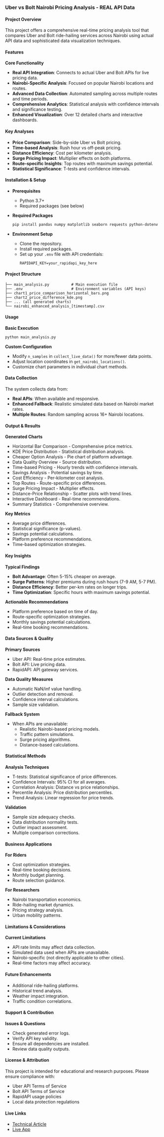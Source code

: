 ### Uber vs Bolt Nairobi Pricing Analysis - REAL API Data

#### Project Overview

This project offers a comprehensive real-time pricing analysis tool that compares Uber and Bolt ride-hailing services across Nairobi using actual API data and sophisticated data visualization techniques.

#### Features

**Core Functionality**

- **Real API Integration**: Connects to actual Uber and Bolt APIs for live pricing data.
- **Nairobi-Specific Analysis**: Focused on popular Nairobi locations and routes.
- **Advanced Data Collection**: Automated sampling across multiple routes and time periods.
- **Comprehensive Analytics**: Statistical analysis with confidence intervals and significance testing.
- **Enhanced Visualization**: Over 12 detailed charts and interactive dashboards.

#### Key Analyses

- **Price Comparison**: Side-by-side Uber vs Bolt pricing.
- **Time-based Analysis**: Rush hour vs off-peak pricing.
- **Distance Efficiency**: Cost per kilometer analysis.
- **Surge Pricing Impact**: Multiplier effects on both platforms.
- **Route-specific Insights**: Top routes with maximum savings potential.
- **Statistical Significance**: T-tests and confidence intervals.

#### Installation & Setup

- **Prerequisites**
  - Python 3.7+
  - Required packages (see below)

- **Required Packages**
  ```bash
  pip install pandas numpy matplotlib seaborn requests python-dotenv scipy
  ```

- **Environment Setup**
  - Clone the repository.
  - Install required packages.
  - Set up your `.env` file with API credentials:
    ```
    RAPIDAPI_KEY=your_rapidapi_key_here
    ```

#### Project Structure

```
├── main_analysis.py          # Main execution file
├── .env                      # Environment variables (API keys)
├── chart1_price_comparison_horizontal_bars.png
├── chart2_price_difference_kde.png
├── ... (all generated charts)
└── nairobi_enhanced_analysis_[timestamp].csv
```

#### Usage

**Basic Execution**
```python
python main_analysis.py
```

**Custom Configuration**

- Modify `n_samples` in `collect_live_data()` for more/fewer data points.
- Adjust location coordinates in `get_nairobi_locations()`.
- Customize chart parameters in individual chart methods.

#### Data Collection

The system collects data from:

- **Real APIs**: When available and responsive.
- **Enhanced Fallback**: Realistic simulated data based on Nairobi market rates.
- **Multiple Routes**: Random sampling across 16+ Nairobi locations.

#### Output & Results

**Generated Charts**

- Horizontal Bar Comparison - Comprehensive price metrics.
- KDE Price Distribution - Statistical distribution analysis.
- Cheaper Option Analysis - Pie chart of platform advantage.
- Data Quality Overview - Source distribution.
- Time-based Pricing - Hourly trends with confidence intervals.
- Savings Analysis - Potential savings by time.
- Cost Efficiency - Per-kilometer cost analysis.
- Top Routes - Route-specific price differences.
- Surge Pricing Impact - Multiplier effects.
- Distance-Price Relationship - Scatter plots with trend lines.
- Interactive Dashboard - Real-time recommendations.
- Summary Statistics - Comprehensive overview.

**Key Metrics**

- Average price differences.
- Statistical significance (p-values).
- Savings potential calculations.
- Platform preference recommendations.
- Time-based optimization strategies.

#### Key Insights

**Typical Findings**

- **Bolt Advantage**: Often 5-15% cheaper on average.
- **Surge Patterns**: Higher premiums during rush hours (7-9 AM, 5-7 PM).
- **Distance Efficiency**: Better per-km rates on longer trips.
- **Time Optimization**: Specific hours with maximum savings potential.

**Actionable Recommendations**

- Platform preference based on time of day.
- Route-specific optimization strategies.
- Monthly savings potential calculations.
- Real-time booking recommendations.

#### Data Sources & Quality

**Primary Sources**

- Uber API: Real-time price estimates.
- Bolt API: Live pricing data.
- RapidAPI: API gateway services.

**Data Quality Measures**

- Automatic NaN/inf value handling.
- Outlier detection and removal.
- Confidence interval calculations.
- Sample size validation.

**Fallback System**

- When APIs are unavailable:
  - Realistic Nairobi-based pricing models.
  - Traffic pattern simulations.
  - Surge pricing algorithms.
  - Distance-based calculations.

#### Statistical Methods

**Analysis Techniques**

- T-tests: Statistical significance of price differences.
- Confidence Intervals: 95% CI for all averages.
- Correlation Analysis: Distance vs price relationships.
- Percentile Analysis: Price distribution percentiles.
- Trend Analysis: Linear regression for price trends.

**Validation**

- Sample size adequacy checks.
- Data distribution normality tests.
- Outlier impact assessment.
- Multiple comparison corrections.

#### Business Applications

**For Riders**

- Cost optimization strategies.
- Real-time booking decisions.
- Monthly budget planning.
- Route selection guidance.

**For Researchers**

- Nairobi transportation economics.
- Ride-hailing market dynamics.
- Pricing strategy analysis.
- Urban mobility patterns.

#### Limitations & Considerations

**Current Limitations**

- API rate limits may affect data collection.
- Simulated data used when APIs are unavailable.
- Nairobi-specific (not directly applicable to other cities).
- Real-time factors may affect accuracy.

#### Future Enhancements

- Additional ride-hailing platforms.
- Historical trend analysis.
- Weather impact integration.
- Traffic condition correlations.

#### Support & Contribution

**Issues & Questions**

- Check generated error logs.
- Verify API key validity.
- Ensure all dependencies are installed.
- Review data quality outputs.

#### License & Attribution

This project is intended for educational and research purposes. Please ensure compliance with:

- Uber API Terms of Service
- Bolt API Terms of Service
- RapidAPI usage policies
- Local data protection regulations

#### Live Links

- [Technical Article](https://lebensons.hashnode.dev/uber-vs-bolt-nairobi-pricing-analysis)
- [Live App](https://uber-vs-bolt-analysis.lovable.app/analysis)

